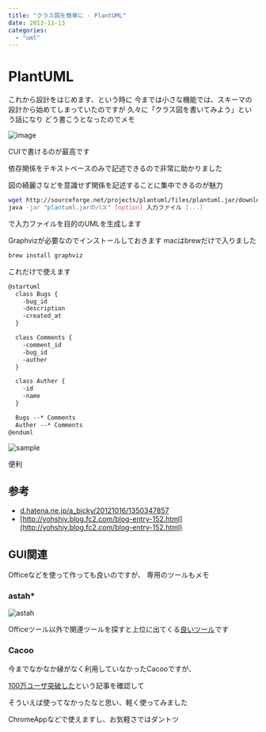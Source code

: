 ```yaml
---
title: "クラス図を簡単に - PlantUML"
date: 2013-11-13
categories:
  - "uml"
---
```


# PlantUML

これから設計をはじめます、という時に
今までは小さな機能では、スキーマの設計から始めてしまっていたのですが
久々に「クラス図を書いてみよう」という話になり
どう書こうとなったのでメモ

![image](http://plantuml.sourceforge.net/logoc.png)

CUIで書けるのが最高です

依存関係をテキストベースのみで記述できるので非常に助かりました

図の綺麗さなどを意識せず関係を記述することに集中できるのが魅力

```bash
wget http://sourceforge.net/projects/plantuml/files/plantuml.jar/download -O plantuml.jar
java -jar "plantuml.jarのパス" [option] 入力ファイル [...]
```

で入力ファイルを目的のUMLを生成します

Graphvizが必要なのでインストールしておきます
macはbrewだけで入りました

```bash
brew install graphviz
```

これだけで使えます

```markdown
@startuml
  class Bugs {
    -bug_id
    -description
    -created_at
  }

  class Comments {
    -comment_id
    -bug_id
    -auther
  }

  class Auther {
    -id
    -name
  }

  Bugs --* Comments
  Auther --* Comments
@enduml
```

![sample](https://dl.dropboxusercontent.com/u/9060848/PlantUML/PlantUML.png)

便利

## 参考

- [d.hatena.ne.jp/a_bicky/20121016/1350347857](http://d.hatena.ne.jp/a_bicky/20121016/1350347857)
- [http://yohshiy.blog.fc2.com/blog-entry-152.html](http://yohshiy.blog.fc2.com/blog-entry-152.html)

## GUI関連

Officeなどを使って作っても良いのですが、
専用のツールもメモ

### astah*

![astah](http://astah-cdn2.change-vision.com/ja/images/stories/logo/astah_community_rectangle_m.png.pagespeed.ce.C-174ew438.png)

Officeツール以外で関連ツールを探すと上位に出てくる[良いツール](http://astah.change-vision.com/ja/product/astah-community.html)です

### Cacoo

今までなかなか縁がなく利用していなかったCacooですが、

[100万ユーザ突破した](http://blog.cacoo.com/ja/2013/11/06/cacoo-user-1m/)という記事を確認して

そういえば使ってなかったなと思い、軽く使ってみました

ChromeAppなどで使えますし、お気軽さではダントツ
